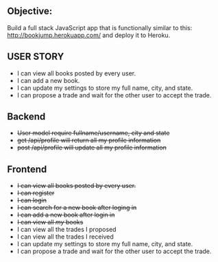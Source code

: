 ## Objective: 
Build a full stack JavaScript app that is functionally similar to this: http://bookjump.herokuapp.com/ and deploy it to Heroku.

## USER STORY
+ I can view all books posted by every user.
+ I can add a new book.
+ I can update my settings to store my full name, city, and state.
+ I can propose a trade and wait for the other user to accept the trade.


## Backend
+ <del>User model require fullname/username, city and state</del>
+ <del>get /api/profile will return all my profile information</del>
+ <del>post /api/profile will update all my profile information</del>

## Frontend
+ <del>I can view all books posted by every user.</del>
+ <del>I can register</del>
+ <del>I can login</del>
+ <del>I can search for a new book after loging in</del>
+ <del>I can add a new book after login in</del>
+ <del>I can view all *my* books</del>
+ I can view all the trades I proposed
+ I can view all the trades I received
+ I can update my settings to store my full name, city, and state.
+ I can propose a trade and wait for the other user to accept the trade.
